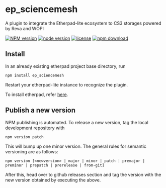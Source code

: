 ep_sciencemesh
==============

A plugin to integrate the Etherpad-lite ecosystem to CS3 storages powered by Reva and WOPI

[![NPM version][npm-image]][npm-url]
[![node version][node-image]][node-url]
[![license][license-image]][license-url]
[![npm download][download-image]][download-url]

[npm-image]: http://img.shields.io/npm/v/ep_sciencemesh.svg?style=flat-square
[npm-url]: http://www.npmjs.com/package/ep_sciencemesh
[node-image]: https://img.shields.io/badge/node.js-%3E=_10.17-green.svg?style=flat-square
[node-url]: http://nodejs.org/download/
[license-image]: https://img.shields.io/npm/l/ep_sciencemesh.svg?style=flat-square
[license-url]: https://www.npmjs.com/package/ep_sciencemesh
[download-image]: https://img.shields.io/npm/dt/ep_sciencemesh.svg?style=flat-square
[download-url]: https://www.npmjs.com/package/ep_sciencemesh


## Install

In an already existing etherpad project base directory, run

    npm install ep_sciencemesh

Restart your etherpad-lite instance to recognize the plugin.

To install etherpad, refer [here](https://github.com/ether/etherpad-lite#installation).


## Publish a new version

NPM publishing is automated. To release a new version, tag the local development repository with

    npm version patch

This will bump up one minor version. The general rules for semantic versioning are as follows:

    npm version [<newversion> | major | minor | patch | premajor | preminor | prepatch | prerelease | from-git]

After this, head over to github releases section and tag the version with the new version obtained by executing the above.
